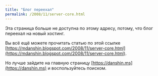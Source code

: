 ```yaml
---
title: "Блог переехал"
permalink: /2008/11/server-core.html
---
```

Эта страница больше не доступна по этому адресу, потому, что блог переехал на новый хостинг.

Вы всё ещё можете прочитать статью по этой ссылке [https://mdanshin.blogspot.com/2008/11/server-core.html](https://mdanshin.blogspot.com/2008/11/server-core.html).

Но лучше зайдите на главную страницу [https://danshin.ms](https://danshin.ms) и воспользуйтесь поиском.